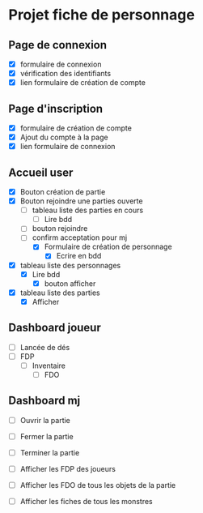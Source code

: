 # Projet fiche de personnage

## Page de connexion
  - [x] formulaire de connexion 
  - [x] vérification des identifiants
  - [x] lien formulaire de création de compte

## Page d'inscription
  - [x] formulaire de création de compte
  - [x] Ajout du compte à la page
  - [x] lien formulaire de connexion

## Accueil user
  - [x] Bouton création de partie
  - [x] Bouton rejoindre une parties ouverte
    - [ ] tableau liste des parties en cours
      - [ ] Lire bdd
    - [ ] bouton rejoindre
    - [ ] confirm acceptation pour mj
        - [x] Formulaire de création de personnage
          - [x] Ecrire en bdd
  - [x] tableau liste des personnages
    - [x] Lire bdd
      - [x] bouton afficher
  - [x] tableau liste des parties
    - [x] Afficher

## Dashboard joueur
  - [ ] Lancée de dés
  - [ ] FDP
    - [ ] Inventaire
        - [ ] FDO
    
## Dashboard mj
  - [ ] Ouvrir la partie
  - [ ] Fermer la partie
  - [ ] Terminer la partie
  - [ ] Afficher les FDP des joueurs
  - [ ] Afficher les FDO de tous les objets de la partie
  - [ ] Afficher les fiches de tous les monstres


